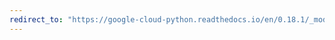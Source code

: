 ```yaml
---
redirect_to: "https://google-cloud-python.readthedocs.io/en/0.18.1/_modules/gcloud/bigtable/instance.html"
---
```

